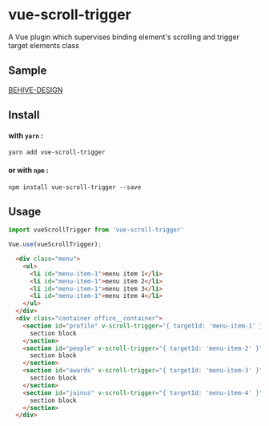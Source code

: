 # vue-scroll-trigger
A Vue plugin which supervises binding element's scrolling and trigger target elements class

## Sample
[BEHIVE-DESIGN](https://www.behive-design.com/office)

## Install

#### with `yarn` :
`yarn add vue-scroll-trigger`

#### or with `npm` :
`npm install vue-scroll-trigger --save`

## Usage

```javascript
import vueScrollTrigger from 'vue-scroll-trigger'

Vue.use(vueScrollTrigger);
```

```html
  <div class="menu">
    <ul>
      <li id="menu-item-1">menu item 1</li>
      <li id="menu-item-1">menu item 2</li>
      <li id="menu-item-1">menu item 3</li>
      <li id="menu-item-1">menu item 4</li>
    </ul>
  </div>
  <div class="container office__container">
    <section id="profile" v-scroll-trigger="{ targetId: 'menu-item-1' }">
      section block
    </section>
    <section id="people" v-scroll-trigger="{ targetId: 'menu-item-2' }">
      section block
    </section>
    <section id="awards" v-scroll-trigger="{ targetId: 'menu-item-3' }">
      section block
    </section>
    <section id="joinus" v-scroll-trigger="{ targetId: 'menu-item-4' }">
      section block
    </section>
  </div>
```